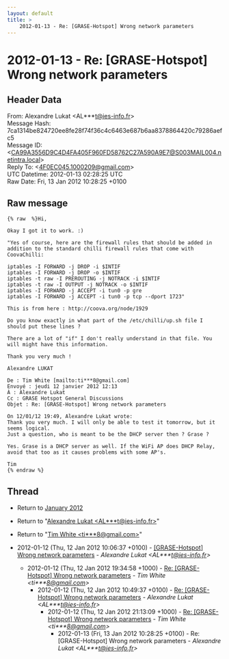 ```yaml
---
layout: default
title: >
    2012-01-13 - Re: [GRASE-Hotspot] Wrong network parameters
---
```


# 2012-01-13 - Re: [GRASE-Hotspot] Wrong network parameters

## Header Data

From: Alexandre Lukat \<AL***t@ies-info.fr\><br>
Message Hash: 7ca1314be824720ee8fe28f74f36c4c6463e687b6aa8378864420c79286aefc5<br>
Message ID: \<CA99A3556D9C4D4FA405F960FD58762C27A590A9E7@S003MAIL004.netintra.local\><br>
Reply To: \<4F0EC045.1000209@gmail.com\><br>
UTC Datetime: 2012-01-13 02:28:25 UTC<br>
Raw Date: Fri, 13 Jan 2012 10:28:25 +0100<br>

## Raw message

```
{% raw  %}Hi,

Okay I got it to work. :)

"Yes of course, here are the firewall rules that should be added in addition to the standard chilli firewall rules that come with CoovaChilli:

iptables -I FORWARD -j DROP -i $INTIF
iptables -I FORWARD -j DROP -o $INTIF
iptables -t raw -I PREROUTING -j NOTRACK -i $INTIF
iptables -t raw -I OUTPUT -j NOTRACK -o $INTIF
iptables -I FORWARD -j ACCEPT -i tun0 -p gre
iptables -I FORWARD -j ACCEPT -i tun0 -p tcp --dport 1723"

This is from here : http://coova.org/node/1929

Do you know exactly in what part of the /etc/chilli/up.sh file I should put these lines ?

There are a lot of "if" I don't really understand in that file. You will might have this information.

Thank you very much !

Alexandre LUKAT

De : Tim White [mailto:ti***8@gmail.com]
Envoyé : jeudi 12 janvier 2012 12:13
À : Alexandre Lukat
Cc : GRASE Hotspot General Discussions
Objet : Re: [GRASE-Hotspot] Wrong network parameters

On 12/01/12 19:49, Alexandre Lukat wrote:
Thank you very much. I will only be able to test it tomorrow, but it seems logical.
Just a question, who is meant to be the DHCP server then ? Grase ?

Yes. Grase is a DHCP server as well. If the WiFi AP does DHCP Relay, avoid that too as it causes problems with some AP's.

Tim
{% endraw %}
```

## Thread

+ Return to [January 2012](/archive/2012/01)

+ Return to "[Alexandre Lukat <AL***t<span>@</span>ies-info.fr>](/authors/al___t_at_iesinfo_fr)"
+ Return to "[Tim White <ti***8<span>@</span>gmail.com>](/authors/ti___8_at_gmail_com)"

+ 2012-01-12 (Thu, 12 Jan 2012 10:06:37 +0100) - [[GRASE-Hotspot] Wrong network parameters](/archive/2012/01/e825e0a52fa6ac3826b42ee73e4d228ebd4446abebe940635c1353de0a7e03e7) - _Alexandre Lukat \<AL***t@ies-info.fr\>_
  + 2012-01-12 (Thu, 12 Jan 2012 19:34:58 +1000) - [Re: [GRASE-Hotspot] Wrong network parameters](/archive/2012/01/23a46946a1ddcefa23cfeacc53f78134acf97b295399b55654de4bc5a130084c) - _Tim White \<ti***8@gmail.com\>_
    + 2012-01-12 (Thu, 12 Jan 2012 10:49:37 +0100) - [Re: [GRASE-Hotspot] Wrong network parameters](/archive/2012/01/4172819b973ac30d1d9bdf2f9a43413ae8d80a5959c899fb357271c5f4295b6d) - _Alexandre Lukat \<AL***t@ies-info.fr\>_
      + 2012-01-12 (Thu, 12 Jan 2012 21:13:09 +1000) - [Re: [GRASE-Hotspot] Wrong network parameters](/archive/2012/01/995e9d8a97d3eec0b820e78bce1f78e0b2ff25581109ff58362c757de7aaae63) - _Tim White \<ti***8@gmail.com\>_
        + 2012-01-13 (Fri, 13 Jan 2012 10:28:25 +0100) - Re: [GRASE-Hotspot] Wrong network parameters - _Alexandre Lukat \<AL***t@ies-info.fr\>_

